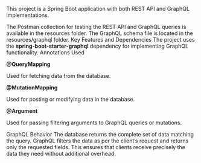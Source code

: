 This project is a Spring Boot application with both REST API and GraphQL implementations.

The Postman collection for testing the REST API and GraphQL queries is available in the resources folder.
The GraphQL schema file is located in the resources/graphql folder.
Key Features and Dependencies
The project uses the **spring-boot-starter-graphql** dependency for implementing GraphQL functionality.
Annotations Used

**@QueryMapping**

Used for fetching data from the database.

**@MutationMapping**

Used for posting or modifying data in the database.

**@Argument**

Used for passing filtering arguments to GraphQL queries or mutations.

GraphQL Behavior
The database returns the complete set of data matching the query.
GraphQL filters the data as per the client’s request and returns only the requested fields.
This ensures that clients receive precisely the data they need without additional overhead.
